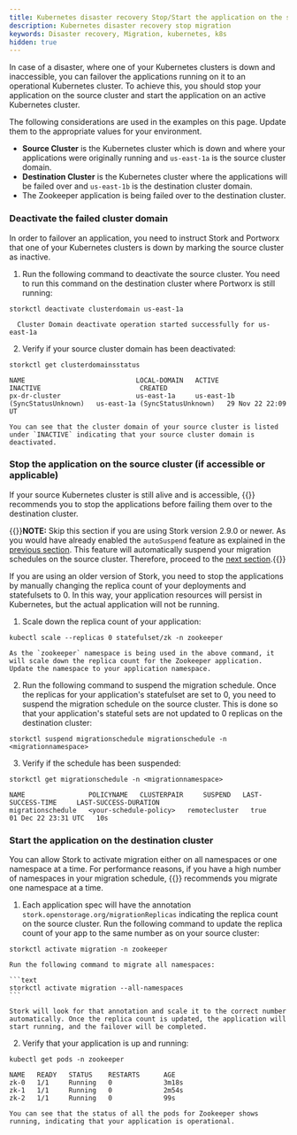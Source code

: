 ```yaml
---
title: Kubernetes disaster recovery Stop/Start the application on the source cluster
description: Kubernetes disaster recovery stop migration 
keywords: Disaster recovery, Migration, kubernetes, k8s
hidden: true
---
```


In case of a disaster, where one of your Kubernetes clusters is down and inaccessible, you can failover the applications running on it to an operational Kubernetes cluster. To achieve this, you should stop your application on the source cluster and start the application on an active Kubernetes cluster. 

The following considerations are used in the examples on this page. Update them to the appropriate values for your environment.
 
* **Source Cluster** is the Kubernetes cluster which is down and where your applications were originally running and `us-east-1a` is the source cluster domain.
* **Destination Cluster** is the Kubernetes cluster where the applications will be failed over and `us-east-1b` is the destination cluster domain.
* The Zookeeper application is being failed over to the destination cluster.




### Deactivate the failed cluster domain

In order to failover an application, you need to instruct Stork and Portworx that one of your Kubernetes clusters is down by marking the source cluster as inactive.

1. Run the following command to deactivate the source cluster. You need to run this command on the destination cluster where Portworx is still running:


  ```text
  storkctl deactivate clusterdomain us-east-1a
  ```
  ```output
    Cluster Domain deactivate operation started successfully for us-east-1a
  ```

2. Verify if your source cluster domain has been deactivated:

  ```text
  storkctl get clusterdomainsstatus
  ```
  ```output
  NAME                            LOCAL-DOMAIN   ACTIVE                           INACTIVE                         CREATED
  px-dr-cluster                   us-east-1a     us-east-1b (SyncStatusUnknown)   us-east-1a (SyncStatusUnknown)   29 Nov 22 22:09 UT
  ```
    You can see that the cluster domain of your source cluster is listed under `INACTIVE` indicating that your source cluster domain is deactivated.


### Stop the application on the source cluster (if accessible or applicable)

If your source Kubernetes cluster is still alive and is accessible, {{<companyName>}} recommends you to stop the applications before failing them over to the destination cluster.

{{<info>}}**NOTE:** Skip this section if you are using Stork version 2.9.0 or newer. As you would have already enabled the `autoSuspend` feature as explained in the [previous section](/operations/operate-kubernetes/disaster-recovery/async-dr/schedule-migration/#schedule-a-migration-from-your-source-cluster). This feature will automatically suspend your migration schedules on the source cluster. Therefore, proceed to the [next section](#start-the-application-on-the-destination-cluster).{{</info>}}


If you are using an older version of Stork, you need to stop the applications by manually changing the replica count of your deployments and statefulsets to 0. In this way, your application resources will persist in Kubernetes, but the actual application will not be running. 

1. Scale down the replica count of your application:

  ```text
  kubectl scale --replicas 0 statefulset/zk -n zookeeper
  ```
    As the `zookeeper` namespace is being used in the above command, it will scale down the replica count for the Zookeeper application. Update the namespace to your application namespace.


2. Run the following command to suspend the migration schedule. Once the replicas for your application's statefulset are set to 0, you need to suspend the migration schedule on the source cluster. This is done so that your application's stateful sets are not updated to 0 replicas on the destination cluster:

  ```text
  storkctl suspend migrationschedule migrationschedule -n <migrationnamespace>
  ```

3. Verify if the schedule has been suspended:

  ```text
  storkctl get migrationschedule -n <migrationnamespace>
  ```

  ```output
  NAME                POLICYNAME   CLUSTERPAIR     SUSPEND   LAST-SUCCESS-TIME     LAST-SUCCESS-DURATION
  migrationschedule   <your-schedule-policy>   remotecluster   true      01 Dec 22 23:31 UTC   10s
  ```


### Start the application on the destination cluster

You can allow Stork to activate migration either on all namespaces or one namespace at a time. For performance reasons, if you have a high number of namespaces in your migration schedule, {{<companyName>}} recommends you migrate one namespace at a time.  

1. Each application spec will have the annotation `stork.openstorage.org/migrationReplicas` indicating the replica count on the source cluster. Run the following command to update the replica count of your app to the same number as on your source cluster:

  ```text
  storkctl activate migration -n zookeeper
  ```
    Run the following command to migrate all namespaces:

    ```text
    storkctl activate migration --all-namespaces
    ```

    Stork will look for that annotation and scale it to the correct number automatically. Once the replica count is updated, the application will start running, and the failover will be completed.



2. Verify that your application is up and running:

  ```text
  kubectl get pods -n zookeeper
  ```

  ```output
  NAME   READY   STATUS    RESTARTS      AGE
  zk-0   1/1     Running   0             3m18s
  zk-1   1/1     Running   0             2m54s
  zk-2   1/1     Running   0             99s
  ```
    You can see that the status of all the pods for Zookeeper shows running, indicating that your application is operational.